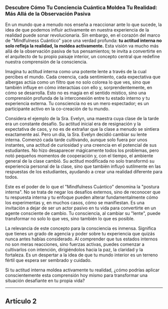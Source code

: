 ### Descubre Cómo Tu Conciencia Cuántica Moldea Tu Realidad: Más Allá de la Observación Pasiva
En un mundo que a menudo nos enseña a reaccionar ante lo que sucede, la idea de que podemos influir activamente en nuestra experiencia de la realidad puede sonar revolucionaria. Sin embargo, en el corazón del marco de "Mindfulness Cuántico" yace una verdad profunda: **tu actitud interna no solo refleja la realidad, la moldea activamente.** Esta visión va mucho más allá de la observación pasiva de tus pensamientos; te invita a convertirte en el arquitecto de tu propio paisaje interior, un concepto central que redefine nuestra comprensión de la consciencia.

Imagina tu actitud interna como una potente lente a través de la cual percibes el mundo. Cada creencia, cada sentimiento, cada expectativa que albergas actúa como un filtro que no solo colorea lo que ves, sino que también influye en cómo interactúas con ello y, sorprendentemente, en cómo se desarrolla. Esto no es magia en el sentido místico, sino una comprensión profunda de la interconexión entre tu estado interno y tu experiencia externa. Tu consciencia no es un mero espectador; es un participante activo en la co-creación de tu mundo.

Considera el ejemplo de la Sra. Evelyn, una maestra cuya clase de la tarde era un constante desafío. Su actitud inicial era de resignación y la expectativa de caos, y no es de extrañar que la clase a menudo se sintiera exactamente así. Pero un día, la Sra. Evelyn decidió cambiar su lente interna. Comenzó cada tarde cultivando, aunque solo fuera por unos instantes, una actitud de curiosidad y una creencia en el potencial de sus estudiantes. No hizo desaparecer mágicamente todos los problemas, pero notó pequeños momentos de cooperación y, con el tiempo, el ambiente general de la clase cambió. Su actitud modificada no solo transformó su experiencia personal de la clase, sino que también influyó sutilmente en las respuestas de los estudiantes, ayudando a crear una realidad diferente para todos.

Este es el poder de lo que el "Mindfulness Cuántico" denomina la "postura interna". No se trata de negar los desafíos externos, sino de reconocer que tu respuesta interna y tu enfoque pueden alterar fundamentalmente cómo los experimentas y, en muchos casos, cómo se manifiestan. Es una invitación a dejar de ser un actor pasivo en tu vida para convertirte en un agente consciente de cambio. Tu consciencia, al cambiar su "lente", puede transformar no solo lo que ves, sino también lo que es posible.

La relevancia de este concepto para la consciencia es inmensa. Significa que tienes un grado de agencia y poder sobre tu experiencia que quizás nunca antes habías considerado. Al comprender que tus estados internos no son meras reacciones, sino fuerzas activas, puedes comenzar a cultivarlos con intención, dirigiéndolos hacia la paz, la claridad y la fortaleza. Es un despertar a la idea de que tu mundo interior es un terreno fértil que espera ser sembrado y cuidado.

Si tu actitud interna moldea activamente tu realidad, ¿cómo podrías aplicar conscientemente esta comprensión hoy mismo para transformar una situación desafiante en tu propia vida?

---

## Artículo 2